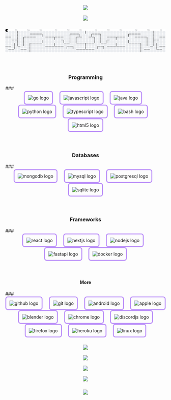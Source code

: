 <!-- CHAOS README.md | FULL POWER EXPANDED -->

<!-- WAVE HEADER -->
<p align="center">
  <img src="https://capsule-render.vercel.app/api?type=waving&color=0:BD93F9,100:0a0f4c&height=160&section=header&text=CHAOS&fontSize=50&fontColor=ffffff&animation=fadeIn&fontAlignY=35"/>
</p>

<!-- TYPING INTRO -->
<p align="center">
  <img src="https://readme-typing-svg.herokuapp.com?font=Fira+Code&size=24&pause=900&color=BD93F9&center=true&vCenter=true&width=700&lines=▌System%20Online...;▌Entering%20Glitch%20State...;▌Neon%20Overdrive%20Engaged...;▌Terminal%20Locked%20In...;▌State%3A%20CHAOS%20∞" />
</p>

### 

<picture>
  <source media="(prefers-color-scheme: dark)" srcset="https://raw.githubusercontent.com/Cha03s/Cha03s/output/pacman-contribution-graph-dark.svg">
  <source media="(prefers-color-scheme: light)" srcset="https://raw.githubusercontent.com/Cha03s/Cha03s/output/pacman-contribution-graph.svg">
  <img alt="pacman contribution graph" src="https://raw.githubusercontent.com/Cha03s/Cha03s/output/pacman-contribution-graph.svg">
</picture>

### 

<br clear="both">

<!-- Programming -->
<h3 align="center">Programming</h3>
###

<div align="center">
  <div style="display: inline-block; border: 3px solid #BD93F9; border-radius: 8px; padding: 10px; animation: pulse 2s infinite;">
    <img src="https://skillicons.dev/icons?i=go" height="40" alt="go logo"  />
  </div>
  <img width="12" />
  <div style="display: inline-block; border: 3px solid #BD93F9; border-radius: 8px; padding: 10px; animation: pulse 2s infinite;">
    <img src="https://skillicons.dev/icons?i=js" height="40" alt="javascript logo"  />
  </div>
  <img width="12" />
  <div style="display: inline-block; border: 3px solid #BD93F9; border-radius: 8px; padding: 10px; animation: pulse 2s infinite;">
    <img src="https://skillicons.dev/icons?i=java" height="40" alt="java logo"  />
  </div>
  <img width="12" />
  <div style="display: inline-block; border: 3px solid #BD93F9; border-radius: 8px; padding: 10px; animation: pulse 2s infinite;">
    <img src="https://skillicons.dev/icons?i=py" height="40" alt="python logo"  />
  </div>
  <img width="12" />
  <div style="display: inline-block; border: 3px solid #BD93F9; border-radius: 8px; padding: 10px; animation: pulse 2s infinite;">
    <img src="https://skillicons.dev/icons?i=ts" height="40" alt="typescript logo"  />
  </div>
  <img width="12" />
  <div style="display: inline-block; border: 3px solid #BD93F9; border-radius: 8px; padding: 10px; animation: pulse 2s infinite;">
    <img src="https://skillicons.dev/icons?i=bash" height="40" alt="bash logo"  />
  </div>
  <img width="12" />
  <div style="display: inline-block; border: 3px solid #BD93F9; border-radius: 8px; padding: 10px; animation: pulse 2s infinite;">
    <img src="https://cdn.jsdelivr.net/gh/devicons/devicon/icons/html5/html5-original.svg" height="40" alt="html5 logo"  />
  </div>
</div>

###

<br clear="both">

<!-- Databases -->
<h3 align="center">Databases</h3>
###

<div align="center">
  <div style="display: inline-block; border: 3px solid #BD93F9; border-radius: 8px; padding: 10px; animation: pulse 2s infinite;">
    <img src="https://skillicons.dev/icons?i=mongodb" height="40" alt="mongodb logo"  />
  </div>
  <img width="12" />
  <div style="display: inline-block; border: 3px solid #BD93F9; border-radius: 8px; padding: 10px; animation: pulse 2s infinite;">
    <img src="https://skillicons.dev/icons?i=mysql" height="40" alt="mysql logo"  />
  </div>
  <img width="12" />
  <div style="display: inline-block; border: 3px solid #BD93F9; border-radius: 8px; padding: 10px; animation: pulse 2s infinite;">
    <img src="https://skillicons.dev/icons?i=postgres" height="40" alt="postgresql logo"  />
  </div>
  <img width="12" />
  <div style="display: inline-block; border: 3px solid #BD93F9; border-radius: 8px; padding: 10px; animation: pulse 2s infinite;">
    <img src="https://skillicons.dev/icons?i=sqlite" height="40" alt="sqlite logo"  />
  </div>
</div>

###

<br clear="both">

<!-- Frameworks -->
<h3 align="center">Frameworks</h3>
###

<div align="center">
  <div style="display: inline-block; border: 3px solid #BD93F9; border-radius: 8px; padding: 10px; animation: pulse 2s infinite;">
    <img src="https://skillicons.dev/icons?i=react" height="40" alt="react logo"  />
  </div>
  <img width="12" />
  <div style="display: inline-block; border: 3px solid #BD93F9; border-radius: 8px; padding: 10px; animation: pulse 2s infinite;">
    <img src="https://skillicons.dev/icons?i=nextjs" height="40" alt="nextjs logo"  />
  </div>
  <img width="12" />
  <div style="display: inline-block; border: 3px solid #BD93F9; border-radius: 8px; padding: 10px; animation: pulse 2s infinite;">
    <img src="https://skillicons.dev/icons?i=nodejs" height="40" alt="nodejs logo"  />
  </div>
  <img width="12" />
  <div style="display: inline-block; border: 3px solid #BD93F9; border-radius: 8px; padding: 10px; animation: pulse 2s infinite;">
    <img src="https://skillicons.dev/icons?i=fastapi" height="40" alt="fastapi logo"  />
  </div>
  <img width="12" />
  <div style="display: inline-block; border: 3px solid #BD93F9; border-radius: 8px; padding: 10px; animation: pulse 2s infinite;">
    <img src="https://skillicons.dev/icons?i=docker" height="40" alt="docker logo"  />
  </div>
</div>

###

<br clear="both">

<!-- More -->
<h4 align="center">More</h4>
###

<br clear="both">

<div align="center">
  <div style="display: inline-block; border: 3px solid #BD93F9; border-radius: 8px; padding: 10px; animation: pulse 2s infinite;">
    <img src="https://cdn.jsdelivr.net/gh/devicons/devicon/icons/github/github-original.svg" height="40" alt="github logo"  />
  </div>
  <img width="12" />
  <div style="display: inline-block; border: 3px solid #BD93F9; border-radius: 8px; padding: 10px; animation: pulse 2s infinite;">
    <img src="https://cdn.jsdelivr.net/gh/devicons/devicon/icons/git/git-original.svg" height="40" alt="git logo"  />
  </div>
  <img width="12" />
  <div style="display: inline-block; border: 3px solid #BD93F9; border-radius: 8px; padding: 10px; animation: pulse 2s infinite;">
    <img src="https://cdn.jsdelivr.net/gh/devicons/devicon/icons/android/android-original.svg" height="40" alt="android logo"  />
  </div>
  <img width="12" />
  <div style="display: inline-block; border: 3px solid #BD93F9; border-radius: 8px; padding: 10px; animation: pulse 2s infinite;">
    <img src="https://cdn.jsdelivr.net/gh/devicons/devicon/icons/apple/apple-original.svg" height="40" alt="apple logo"  />
  </div>
  <img width="12" />
  <div style="display: inline-block; border: 3px solid #BD93F9; border-radius: 8px; padding: 10px; animation: pulse 2s infinite;">
    <img src="https://cdn.jsdelivr.net/gh/devicons/devicon/icons/blender/blender-original.svg" height="40" alt="blender logo"  />
  </div>
  <img width="12" />
  <div style="display: inline-block; border: 3px solid #BD93F9; border-radius: 8px; padding: 10px; animation: pulse 2s infinite;">
    <img src="https://cdn.jsdelivr.net/gh/devicons/devicon/icons/chrome/chrome-original.svg" height="40" alt="chrome logo"  />
  </div>
  <img width="12" />
  <div style="display: inline-block; border: 3px solid #BD93F9; border-radius: 8px; padding: 10px; animation: pulse 2s infinite;">
    <img src="https://cdn.jsdelivr.net/gh/devicons/devicon/icons/discordjs/discordjs-original.svg" height="40" alt="discordjs logo"  />
  </div>
  <img width="12" />
  <div style="display: inline-block; border: 3px solid #BD93F9; border-radius: 8px; padding: 10px; animation: pulse 2s infinite;">
    <img src="https://cdn.jsdelivr.net/gh/devicons/devicon/icons/firefox/firefox-original.svg" height="40" alt="firefox logo"  />
  </div>
  <img width="12" />
  <div style="display: inline-block; border: 3px solid #BD93F9; border-radius: 8px; padding: 10px; animation: pulse 2s infinite;">
    <img src="https://cdn.jsdelivr.net/gh/devicons/devicon/icons/heroku/heroku-original.svg" height="40" alt="heroku logo"  />
  </div>
  <img width="12" />
  <div style="display: inline-block; border: 3px solid #BD93F9; border-radius: 8px; padding: 10px; animation: pulse 2s infinite;">
    <img src="https://cdn.jsdelivr.net/gh/devicons/devicon/icons/linux/linux-original.svg" height="40" alt="linux logo"  />
  </div>
</div>

### 

<!-- STATISTICS AND TROPHIES -->

<!-- GitHub Stats -->
<p align="center">
  <img src="https://github-readme-stats.vercel.app/api?username=Cha03s&show_icons=true&hide_title=true&count_private=true&theme=tokyonight&title_color=BD93F9&icon_color=7D5FFF&text_color=ffffff&bg_color=0a0f4c" />
</p>

<!-- Top Languages -->
<p align="center">
  <img src="https://github-readme-stats.vercel.app/api/top-langs/?username=Cha03s&layout=compact&theme=tokyonight&title_color=BD93F9&icon_color=7D5FFF&text_color=ffffff&bg_color=0a0f4c" />
</p>

<!-- Trophies -->
<p align="center">
  <img src="https://github-profile-trophy.vercel.app/?username=Cha03s&theme=tokyonight&column=4&margin-w=15&margin-h=15" />
</p>

<!-- ACTIVITY GRAPH -->
<p align="center">
  <img src="https://github-readme-activity-graph.vercel.app/graph?username=Cha03s&theme=react-dark&area=true&color=7D5FFF&point=BD93F9&line=BD93F9&bg_color=0a0f4c" />
</p>

### 

<!-- WAVE OUTRO -->
<p align="center">
  <img src="https://capsule-render.vercel.app/api?type=waving&color=0:BD93F9,100:0a0f4c&height=120&section=footer"/>
</p>

